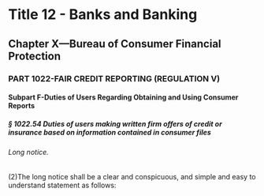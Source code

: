 
# Title 12 - Banks and Banking
## Chapter X—Bureau of Consumer Financial Protection
### PART 1022-FAIR CREDIT REPORTING (REGULATION V)
#### Subpart F-Duties of Users Regarding Obtaining and Using Consumer Reports
##### § 1022.54 Duties of users making written firm offers of credit or insurance based on information contained in consumer files
###### Long notice.

(2)The long notice shall be a clear and conspicuous, and simple and easy to understand statement as follows:

